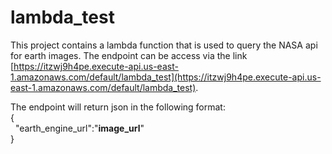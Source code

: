 lambda_test
===========

This project contains a lambda function that is used to query the NASA api for earth images.
The endpoint can be access via the link [https://itzwj9h4pe.execute-api.us-east-1.amazonaws.com/default/lambda_test](https://itzwj9h4pe.execute-api.us-east-1.amazonaws.com/default/lambda_test).

The endpoint will return json in the following format:  
{  
&nbsp;&nbsp;"earth_engine_url":"**image_url**"  
}
